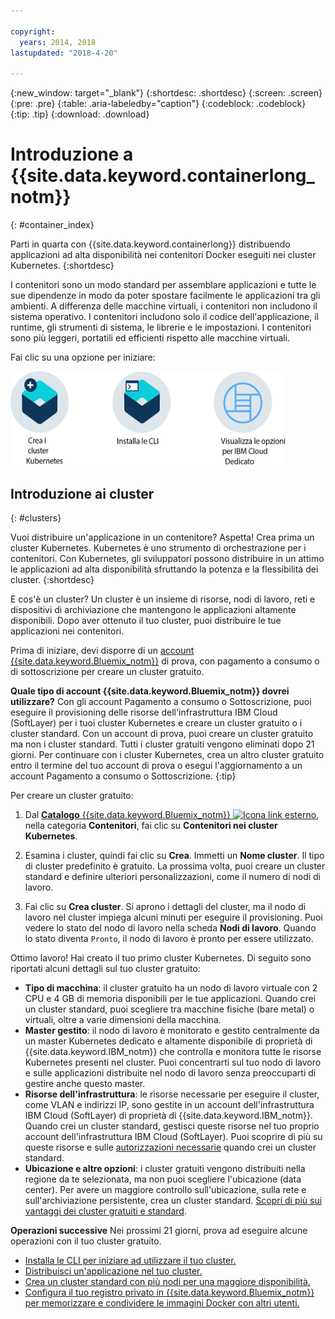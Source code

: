 ```yaml
---

copyright:
  years: 2014, 2018
lastupdated: "2018-4-20"

---
```


{:new_window: target="_blank"}
{:shortdesc: .shortdesc}
{:screen: .screen}
{:pre: .pre}
{:table: .aria-labeledby="caption"}
{:codeblock: .codeblock}
{:tip: .tip}
{:download: .download}


# Introduzione a {{site.data.keyword.containerlong_notm}}
{: #container_index}

Parti in quarta con {{site.data.keyword.containerlong}} distribuendo applicazioni ad alta disponibilità nei contenitori Docker eseguiti nei cluster Kubernetes.
{:shortdesc}

I contenitori sono un modo standard per assemblare applicazioni e tutte le sue dipendenze in modo da poter spostare facilmente le applicazioni tra gli ambienti. A differenza delle macchine virtuali, i contenitori non includono il sistema operativo. I contenitori includono solo il codice dell'applicazione, il runtime, gli strumenti di sistema, le librerie e le impostazioni. I contenitori sono più leggeri, portatili ed efficienti rispetto alle macchine virtuali.


Fai clic su una opzione per iniziare:

<img usemap="#home_map" border="0" class="image" id="image_ztx_crb_f1b" src="images/cs_public_dedicated_options.png" width="440" alt="Fai clic su un'icona per iniziare ad utilizzare velocemente \{{site.data.keyword.containershort_notm}}. Con {{site.data.keyword.Bluemix_dedicated_notm}}, fai clic su questa icona per visualizzare le tue opzioni." style="width:440px;" />
<map name="home_map" id="home_map">
<area href="#clusters" alt="Introduzione ai cluster Kubernetes in {{site.data.keyword.Bluemix_notm}}" title="Introduzione ai cluster Kubernetes in {{site.data.keyword.Bluemix_notm}}" shape="rect" coords="-7, -8, 108, 211" />
<area href="cs_cli_install.html" alt="Installa le CLI." title="Installa le CLI." shape="rect" coords="155, -1, 289, 210" />
<area href="cs_dedicated.html#dedicated_environment" alt="{{site.data.keyword.Bluemix_dedicated_notm}} - ambiente cloud " title="{{site.data.keyword.Bluemix_notm}} - ambiente cloud" shape="rect" coords="326, -10, 448, 218" />
</map>


## Introduzione ai cluster
{: #clusters}

Vuoi distribuire un'applicazione in un contenitore? Aspetta! Crea prima un cluster Kubernetes. Kubernetes è uno strumento di orchestrazione per i contenitori. Con Kubernetes, gli sviluppatori possono distribuire in un attimo le applicazioni ad alta disponibilità sfruttando la potenza e la flessibilità dei cluster.
{:shortdesc}

E cos'è un cluster? Un cluster è un insieme di risorse, nodi di lavoro, reti e dispositivi di archiviazione che mantengono le applicazioni altamente disponibili. Dopo aver ottenuto il tuo cluster, puoi distribuire le tue applicazioni nei contenitori.

Prima di iniziare, devi disporre di un [account {{site.data.keyword.Bluemix_notm}}](https://console.bluemix.net/registration/) di prova, con pagamento a consumo o di sottoscrizione per creare un cluster gratuito.

**Quale tipo di account {{site.data.keyword.Bluemix_notm}} dovrei utilizzare?** Con gli account Pagamento a consumo o Sottoscrizione, puoi eseguire il provisioning delle risorse dell'infrastruttura IBM Cloud (SoftLayer) per i tuoi cluster Kubernetes e creare un cluster gratuito o i cluster standard. Con un account di prova, puoi creare un cluster gratuito ma non i cluster standard. Tutti i cluster gratuiti vengono eliminati dopo 21 giorni. Per continuare con i cluster Kubernetes, crea un altro cluster gratuito entro il termine del tuo account di prova o esegui l'aggiornamento a un account Pagamento a consumo o Sottoscrizione.
{:tip}

Per creare un cluster gratuito:

1.  Dal [**Catalogo** {{site.data.keyword.Bluemix_notm}}  ![Icona link esterno](../icons/launch-glyph.svg "Icona link esterno")](https://console.bluemix.net/catalog/?category=containers), nella categoria **Contenitori**, fai clic su **Contenitori nei cluster Kubernetes**.

2.  Esamina i cluster, quindi fai clic su **Crea**. Immetti un **Nome cluster**. Il tipo di cluster predefinito è gratuito. La prossima volta, puoi creare un cluster standard e definire ulteriori personalizzazioni, come il numero di nodi di lavoro.

3.  Fai clic su **Crea cluster**. Si aprono i dettagli del cluster, ma il nodo di lavoro nel cluster impiega alcuni minuti per eseguire
il provisioning. Puoi vedere lo stato del nodo di lavoro nella scheda **Nodi di lavoro**. Quando lo stato diventa `Pronto`, il nodo di lavoro è pronto per essere utilizzato.

Ottimo lavoro! Hai creato il tuo primo cluster Kubernetes. Di seguito sono riportati alcuni dettagli sul tuo cluster gratuito:

*   **Tipo di macchina**: il cluster gratuito ha un nodo di lavoro virtuale con 2 CPU e 4 GB di memoria disponibili per le tue applicazioni. Quando crei un cluster standard, puoi scegliere tra macchine fisiche (bare metal) o virtuali, oltre a varie dimensioni della macchina.
*   **Master gestito**: il nodo di lavoro è monitorato e gestito centralmente da un master Kubernetes dedicato e altamente disponibile di proprietà di {{site.data.keyword.IBM_notm}} che controlla e monitora tutte le risorse Kubernetes presenti nel cluster. Puoi concentrarti sul tuo nodo di lavoro e sulle applicazioni distribuite nel nodo di lavoro senza preoccuparti di gestire anche questo master.
*   **Risorse dell'infrastruttura**: le risorse necessarie per eseguire il cluster, come VLAN e indirizzi IP, sono gestite in un account dell'infrastruttura IBM Cloud (SoftLayer) di proprietà di {{site.data.keyword.IBM_notm}}. Quando crei un cluster standard, gestisci queste risorse nel tuo proprio account dell'infrastruttura IBM Cloud (SoftLayer). Puoi scoprire di più su queste risorse e sulle [autorizzazioni necessarie](cs_users.html#infra_access) quando crei un cluster standard.
*   **Ubicazione e altre opzioni**: i cluster gratuiti vengono distribuiti nella regione da te selezionata, ma non puoi scegliere l'ubicazione (data center). Per avere un maggiore controllo sull'ubicazione, sulla rete e sull'archiviazione persistente, crea un cluster standard. [Scopri di più sui vantaggi dei cluster gratuiti e standard](cs_why.html#cluster_types).


**Operazioni successive**
Nei prossimi 21 giorni, prova ad eseguire alcune operazioni con il tuo cluster gratuito.

* [Installa le CLI per iniziare ad utilizzare il tuo cluster.](cs_cli_install.html#cs_cli_install)
* [Distribuisci un'applicazione nel tuo cluster.](cs_app.html#app_cli)
* [Crea un cluster standard con più nodi per una maggiore disponibilità.](cs_clusters.html#clusters_ui)
* [Configura il tuo registro privato in {{site.data.keyword.Bluemix_notm}} per memorizzare e condividere le immagini Docker con altri utenti.](/docs/services/Registry/index.html)

